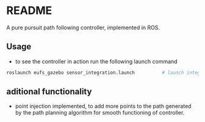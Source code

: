 # README #

A pure pursuit path following controller, implemented in ROS.

## Usage ##

- to see the controller in action run the following launch command 
```bash
roslaunch eufs_gazebo sensor_integration.launch          # launch integrated pipeline
```

## aditional functionality ##
- point injection implemented, to add more points to the path generated by the path planning algorithm for smooth functioning of controller.
 


